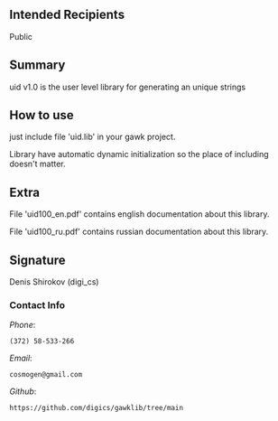 ﻿## Intended Recipients
Public



## Summary

uid v1.0 is the user level library for generating an unique strings





## How to use

just include file 'uid.lib' in your gawk project.

Library have automatic dynamic initialization so the place of including doesn't matter.




## Extra

File 'uid100_en.pdf' contains english documentation about this library.

File 'uid100_ru.pdf' contains russian documentation about this library.


## Signature

Denis Shirokov (digi_cs)



### Contact Info

*Phone*:

    (372) 58-533-266

*Email*:

    cosmogen@gmail.com

*Github*:

    https://github.com/digics/gawklib/tree/main



